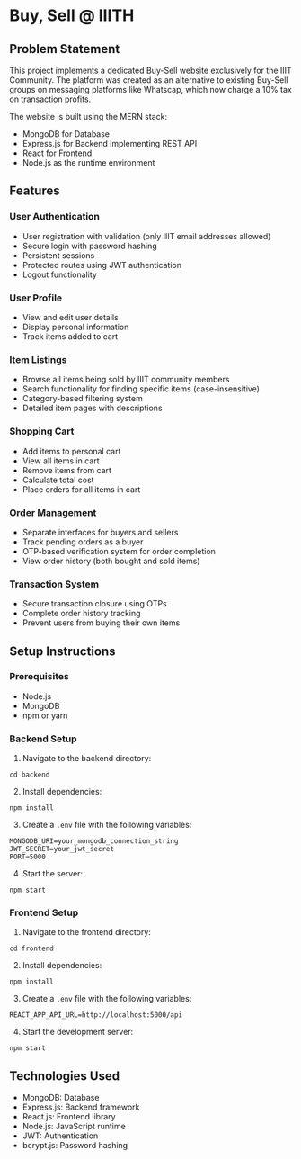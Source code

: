 # Buy, Sell @ IIITH

## Problem Statement

This project implements a dedicated Buy-Sell website exclusively for the IIIT Community. The platform was created as an alternative to existing Buy-Sell groups on messaging platforms like Whatscap, which now charge a 10% tax on transaction profits.

The website is built using the MERN stack:
- MongoDB for Database
- Express.js for Backend implementing REST API
- React for Frontend
- Node.js as the runtime environment

## Features

### User Authentication
- User registration with validation (only IIIT email addresses allowed)
- Secure login with password hashing
- Persistent sessions
- Protected routes using JWT authentication
- Logout functionality

### User Profile
- View and edit user details
- Display personal information
- Track items added to cart

### Item Listings
- Browse all items being sold by IIIT community members
- Search functionality for finding specific items (case-insensitive)
- Category-based filtering system
- Detailed item pages with descriptions

### Shopping Cart
- Add items to personal cart
- View all items in cart
- Remove items from cart
- Calculate total cost
- Place orders for all items in cart

### Order Management
- Separate interfaces for buyers and sellers
- Track pending orders as a buyer
- OTP-based verification system for order completion
- View order history (both bought and sold items)

### Transaction System
- Secure transaction closure using OTPs
- Complete order history tracking
- Prevent users from buying their own items

## Setup Instructions

### Prerequisites
- Node.js
- MongoDB
- npm or yarn

### Backend Setup
1. Navigate to the backend directory:
```
cd backend
```

2. Install dependencies:
```
npm install
```

3. Create a `.env` file with the following variables:
```
MONGODB_URI=your_mongodb_connection_string
JWT_SECRET=your_jwt_secret
PORT=5000
```

4. Start the server:
```
npm start
```

### Frontend Setup
1. Navigate to the frontend directory:
```
cd frontend
```

2. Install dependencies:
```
npm install
```

3. Create a `.env` file with the following variables:
```
REACT_APP_API_URL=http://localhost:5000/api
```

4. Start the development server:
```
npm start
```

## Technologies Used
- MongoDB: Database
- Express.js: Backend framework
- React.js: Frontend library
- Node.js: JavaScript runtime
- JWT: Authentication
- bcrypt.js: Password hashing

